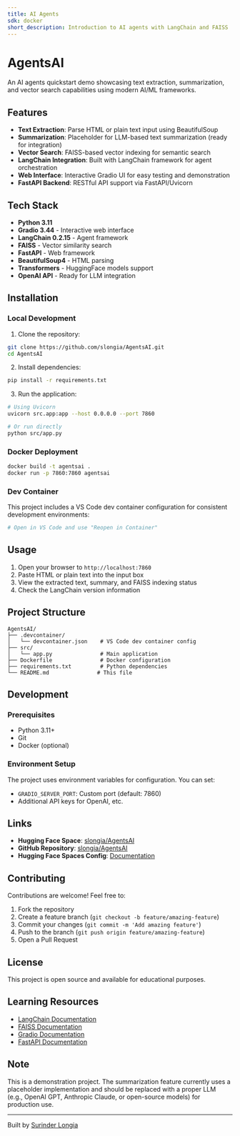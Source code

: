 ```yaml
---
title: AI Agents
sdk: docker
short_description: Introduction to AI agents with LangChain and FAISS
---
```


# AgentsAI

An AI agents quickstart demo showcasing text extraction, summarization, and vector search capabilities using modern AI/ML frameworks.

## Features

- **Text Extraction**: Parse HTML or plain text input using BeautifulSoup
- **Summarization**: Placeholder for LLM-based text summarization (ready for integration)
- **Vector Search**: FAISS-based vector indexing for semantic search
- **LangChain Integration**: Built with LangChain framework for agent orchestration
- **Web Interface**: Interactive Gradio UI for easy testing and demonstration
- **FastAPI Backend**: RESTful API support via FastAPI/Uvicorn

## Tech Stack

- **Python 3.11**
- **Gradio 3.44** - Interactive web interface
- **LangChain 0.2.15** - Agent framework
- **FAISS** - Vector similarity search
- **FastAPI** - Web framework
- **BeautifulSoup4** - HTML parsing
- **Transformers** - HuggingFace models support
- **OpenAI API** - Ready for LLM integration

## Installation

### Local Development

1. Clone the repository:
```bash
git clone https://github.com/slongia/AgentsAI.git
cd AgentsAI
```

2. Install dependencies:
```bash
pip install -r requirements.txt
```

3. Run the application:
```bash
# Using Uvicorn
uvicorn src.app:app --host 0.0.0.0 --port 7860

# Or run directly
python src/app.py
```

### Docker Deployment

```bash
docker build -t agentsai .
docker run -p 7860:7860 agentsai
```

### Dev Container

This project includes a VS Code dev container configuration for consistent development environments:

```bash
# Open in VS Code and use "Reopen in Container"
```

## Usage

1. Open your browser to `http://localhost:7860`
2. Paste HTML or plain text into the input box
3. View the extracted text, summary, and FAISS indexing status
4. Check the LangChain version information

## Project Structure

```
AgentsAI/
├── .devcontainer/
│   └── devcontainer.json    # VS Code dev container config
├── src/
│   └── app.py               # Main application
├── Dockerfile               # Docker configuration
├── requirements.txt         # Python dependencies
└── README.md               # This file
```

## Development

### Prerequisites

- Python 3.11+
- Git
- Docker (optional)

### Environment Setup

The project uses environment variables for configuration. You can set:

- `GRADIO_SERVER_PORT`: Custom port (default: 7860)
- Additional API keys for OpenAI, etc.

## Links

- **Hugging Face Space**: [slongia/AgentsAI](https://huggingface.co/spaces/slongia/AgentsAI)
- **GitHub Repository**: [slongia/AgentsAI](https://github.com/slongia/AgentsAI)
- **Hugging Face Spaces Config**: [Documentation](https://huggingface.co/docs/hub/spaces-config-reference)

## Contributing

Contributions are welcome! Feel free to:

1. Fork the repository
2. Create a feature branch (`git checkout -b feature/amazing-feature`)
3. Commit your changes (`git commit -m 'Add amazing feature'`)
4. Push to the branch (`git push origin feature/amazing-feature`)
5. Open a Pull Request

## License

This project is open source and available for educational purposes.

## Learning Resources

- [LangChain Documentation](https://python.langchain.com/)
- [FAISS Documentation](https://faiss.ai/)
- [Gradio Documentation](https://gradio.app/docs/)
- [FastAPI Documentation](https://fastapi.tiangolo.com/)

## Note

This is a demonstration project. The summarization feature currently uses a placeholder implementation and should be replaced with a proper LLM (e.g., OpenAI GPT, Anthropic Claude, or open-source models) for production use.

---

Built by [Surinder Longia](https://github.com/slongia)
